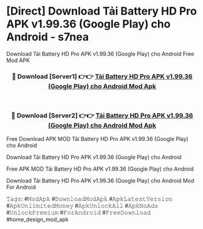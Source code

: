 # [Direct] Download Tải Battery HD Pro APK v1.99.36 (Google Play)  cho Android - s7nea
Download Tải Battery HD Pro APK v1.99.36 (Google Play)  cho Android Free Mod APK

<div align="center">
<h3>🔴 Download [Server1] 👉👉 <a href="https://apk-comot.site?title=Tải_Battery_HD_Pro_APK_v1.99.36_(Google_Play)__cho_Android">Tải Battery HD Pro APK v1.99.36 (Google Play)  cho Android Mod Apk</a></h3><br>

<h3>🔴 Download [Server2] 👉👉 <a href="https://apk-comot.site?title=Tải_Battery_HD_Pro_APK_v1.99.36_(Google_Play)__cho_Android">Tải Battery HD Pro APK v1.99.36 (Google Play)  cho Android Mod Apk</a></h3>
</div>


Free Download APK MOD Tải Battery HD Pro APK v1.99.36 (Google Play)  cho Android

Download Tải Battery HD Pro APK v1.99.36 (Google Play)  cho Android 

Free APK MOD Tải Battery HD Pro APK v1.99.36 (Google Play)  cho Android 

Download Tải Battery HD Pro APK v1.99.36 (Google Play)  cho Android Mod For Android

𝚃𝚊𝚐𝚜: #𝙼𝚘𝚍𝙰𝚙𝚔 #𝙳𝚘𝚠𝚗𝚕𝚘𝚊𝚍𝙼𝚘𝚍𝙰𝚙𝚔 #𝙰𝚙𝚔𝙻𝚊𝚝𝚎𝚜𝚝𝚅𝚎𝚛𝚜𝚒𝚘𝚗 #𝙰𝚙𝚔𝚄𝚗𝚕𝚒𝚖𝚒𝚝𝚎𝚍𝙼𝚘𝚗𝚎𝚢 #𝙰𝚙𝚔𝚄𝚗𝚕𝚘𝚌𝚔𝙰𝚕𝚕 #𝙰𝚙𝚔𝙽𝚘𝙰𝚍𝚜 #𝚄𝚗𝚕𝚘𝚌𝚔𝙿𝚛𝚎𝚖𝚒𝚞𝚖 #𝙵𝚘𝚛𝙰𝚗𝚍𝚛𝚘𝚒𝚍 #𝙵𝚛𝚎𝚎𝙳𝚘𝚠𝚗𝚕𝚘𝚊𝚍 #home_design_mod_apk